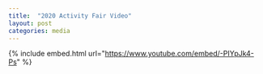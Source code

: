 ```yaml
---
title:  "2020 Activity Fair Video"
layout: post
categories: media
---
```


{% include embed.html url="https://www.youtube.com/embed/-PIYpJk4-Ps" %}

